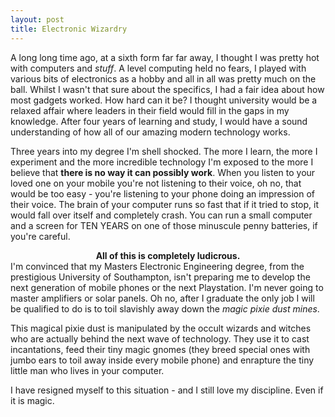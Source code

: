 ```yaml
---
layout: post
title: Electronic Wizardry
---
```

A long long time ago, at a sixth form far far away, I thought I was pretty hot with computers and <span style="font-style: italic;">stuff</span>. A level computing held no fears, I played with various bits of electronics as a hobby and all in all was pretty much on the ball. Whilst I wasn't that sure about the specifics, I had a fair idea about how most gadgets worked. How hard can it be? I thought university would be a relaxed affair where leaders in their field would fill in the gaps in my knowledge. After four years of learning and study, I would have a sound understanding of how all of our amazing modern technology works.

Three years into my degree I'm shell shocked. The more I learn, the more I experiment and the more incredible technology I'm exposed to the more I believe that <span style="font-weight: bold;">there is no way it can possibly work</span>. When you listen to your loved one on your mobile you're not listening to their voice, oh no, that would be too easy - you're listening to your phone doing an impression of their voice. The brain of your computer runs so fast that if it tried to stop, it would fall over itself and completely crash. You can run a small computer and a screen for TEN YEARS on one of those minuscule penny batteries, if you're careful.

<div style="text-align: center;"><span style="font-weight: bold;">All of this is completely ludicrous.</span>
</div>
I'm convinced that my Masters Electronic Engineering degree, from the prestigious University of Southampton, isn't preparing me to develop the next generation of mobile phones or the next Playstation. I'm never going to master amplifiers or solar panels. Oh no, after I graduate the only job I will be qualified to do is to toil slavishly away down the <span style="font-style: italic;">magic pixie dust mines</span>.

This magical pixie dust is manipulated by the occult wizards and witches who are actually behind the next wave of technology. They use it to cast incantations, feed their tiny magic gnomes (they breed special ones with jumbo ears to toil away inside every mobile phone) and enrapture the tiny little man who lives in your computer.

I have resigned myself to this situation - and I still love my discipline. Even if it is magic.<div class="blogger-post-footer"><img width='1' height='1' src='https://blogger.googleusercontent.com/tracker/6550447907550133610-594431842696732472?l=www.secomputing.co.uk' alt='' /></div>
